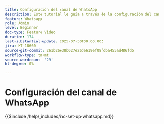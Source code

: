 ```yaml
---
title: Configuración del canal de WhatsApp
description: Este tutorial le guía a través de la configuración del canal WhatsApp en Adobe Journey Optimizer para habilitar la mensajería comercial en tiempo real.
feature: Whatsapp
role: Admin
level: Beginner
doc-type: Feature Video
duration: 174
last-substantial-update: 2025-07-30T00:00:00Z
jira: KT-18660
source-git-commit: 261b26e38b627e26de619ef08fdba455ad486fd5
workflow-type: tm+mt
source-wordcount: '29'
ht-degree: 0%

---
```


# Configuración del canal de WhatsApp

{{$include /help/_includes/inc-set-up-whatsapp.md}}